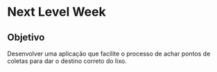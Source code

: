 # Next Level Week

## Objetivo
Desenvolver uma aplicação que facilite o processo de achar pontos de coletas para dar o destino correto do lixo. 